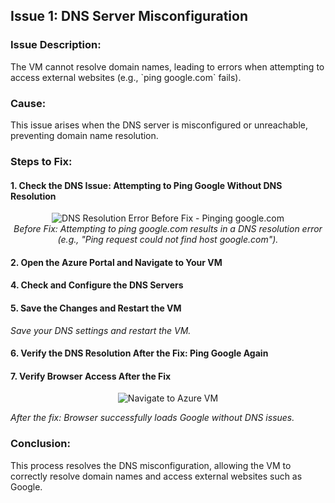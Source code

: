 <h2>Issue 1: DNS Server Misconfiguration</h2>

<h3>Issue Description:</h3>
The VM cannot resolve domain names, leading to errors when attempting to access external websites (e.g., `ping google.com` fails).

<h3>Cause:</h3>
This issue arises when the DNS server is misconfigured or unreachable, preventing domain name resolution.

<h3>Steps to Fix:</h3>

<h4>1. Check the DNS Issue: Attempting to Ping Google Without DNS Resolution</h4>
<p align="center">
  <img src="https://s2.ezgif.com/tmp/ezgif-2-e3924cd854.gif" alt="DNS Resolution Error Before Fix - Pinging google.com"/>
  <br>
  <i>Before Fix: Attempting to ping google.com results in a DNS resolution error (e.g., "Ping request could not find host google.com").</i>
</p>

<h4>2. Open the Azure Portal and Navigate to Your VM</h4>
<h4>4. Check and Configure the DNS Servers</h4>
<h4>5. Save the Changes and Restart the VM</h4>
  <i>Save your DNS settings and restart the VM.</i>
<h4>6. Verify the DNS Resolution After the Fix: Ping Google Again</h4>
<h4>7. Verify Browser Access After the Fix</h4>
<p align="center">
  <img src="https://s2.ezgif.com/tmp/ezgif-2-ffad981040.gif" alt="Navigate to Azure VM"/>
  <br>
</p>

<i>After the fix: Browser successfully loads Google without DNS issues.</i>


<h3>Conclusion:</h3>
This process resolves the DNS misconfiguration, allowing the VM to correctly resolve domain names and access external websites such as Google.
